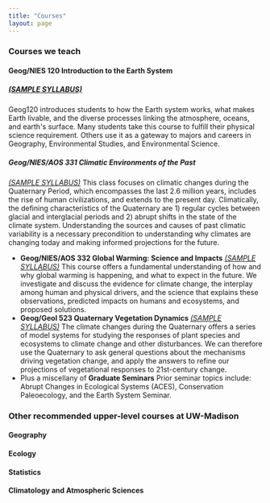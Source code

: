 ```yaml
---
title: "Courses"
layout: page
---
```


### Courses we teach

#### Geog/NIES 120 Introduction to the Earth System

##### [*(SAMPLE SYLLABUS)*](http://geography.wisc.edu/courses/syllabi/120_fall.pdf)

Geog120 introduces students to how the Earth system works, what makes Earth livable, and the diverse processes linking the atmosphere, oceans, and earth's surface. Many students take this course to fulfill their physical science requirement. Others use it as a gateway to majors and careers in Geography, Environmental Studies, and Environmental Science.

##### Geog/NIES/AOS 331 Climatic Environments of the Past
[*(SAMPLE SYLLABUS)*](http://geography.wisc.edu/courses/syllabi/331_fall.pdf) This class focuses on climatic changes during the Quaternary Period, which encompasses the last 2.6 million years, includes the rise of human civilizations, and extends to the present day.  Climatically, the defining characteristics of the Quaternary are 1) regular cycles between glacial and interglacial periods and 2) abrupt shifts in the state of the climate system.  Understanding the sources and causes of past climatic variability is a necessary precondition to understanding why climates are changing today and making informed projections for the future.  
* **Geog/NIES/AOS 332 Global Warming: Science and Impacts**
[*(SAMPLE SYLLABUS)*](http://geography.wisc.edu/courses/syllabi/332_spring.pdf) This course offers a fundamental understanding of how and why global warming is happening, and what to expect in the future. We  investigate and discuss the evidence for climate change, the interplay among human and physical drivers, and the science that explains these observations, predicted impacts on humans and ecosystems, and proposed solutions.  
* **Geog/Geol 523 Quaternary Vegetation Dynamics**
[*(SAMPLE SYLLABUS)*](http://geography.wisc.edu/courses/syllabi/523_spring.pdf) The climate changes during the Quaternary offers a series of model systems  for studying the responses of plant species and ecosystems to climate change and other disturbances.  We can therefore use the Quaternary to ask general questions about the mechanisms driving vegetation change, and apply the answers to refine our projections of vegetational responses to 21st-century change.
* Plus a miscellany of **Graduate Seminars** Prior seminar topics include:  Abrupt Changes in Ecological Systems (ACES), Conservation Paleoecology, and the Earth System Seminar.

### Other recommended upper-level courses at UW-Madison
#### Geography

#### Ecology

#### Statistics

#### Climatology and Atmospheric Sciences
